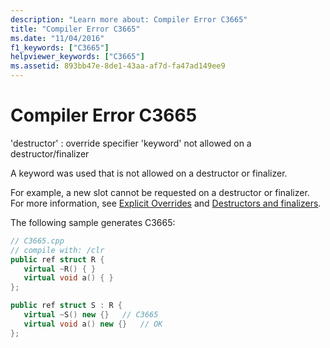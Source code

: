 ```yaml
---
description: "Learn more about: Compiler Error C3665"
title: "Compiler Error C3665"
ms.date: "11/04/2016"
f1_keywords: ["C3665"]
helpviewer_keywords: ["C3665"]
ms.assetid: 893bb47e-8de1-43aa-af7d-fa47ad149ee9
---
```

# Compiler Error C3665

'destructor' : override specifier 'keyword' not allowed on a destructor/finalizer

A keyword was used that is not allowed on a destructor or finalizer.

For example, a new slot cannot be requested on a destructor or finalizer.  For more information, see [Explicit Overrides](../../extensions/explicit-overrides-cpp-component-extensions.md) and [Destructors and finalizers](../../dotnet/how-to-define-and-consume-classes-and-structs-cpp-cli.md#BKMK_Destructors_and_finalizers).

The following sample generates C3665:

```cpp
// C3665.cpp
// compile with: /clr
public ref struct R {
   virtual ~R() { }
   virtual void a() { }
};

public ref struct S : R {
   virtual ~S() new {}   // C3665
   virtual void a() new {}   // OK
};
```
